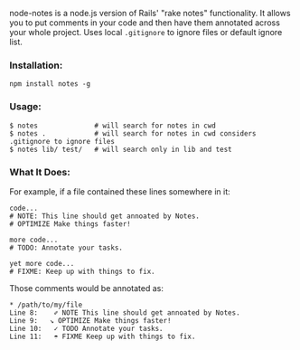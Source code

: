 node-notes is a node.js version of Rails' "rake notes" functionality. It allows you
to put comments in your code and then have them annotated across your whole project. Uses local ``.gitignore`` to ignore files or default ignore list.

### Installation:

    npm install notes -g

### Usage:

    $ notes              # will search for notes in cwd
    $ notes .            # will search for notes in cwd considers .gitignore to ignore files
    $ notes lib/ test/   # will search only in lib and test

### What It Does:

For example, if a file contained these lines somewhere in it:

    code...
    # NOTE: This line should get annoated by Notes.
    # OPTIMIZE Make things faster!

    more code...
    # TODO: Annotate your tasks.

    yet more code...
    # FIXME: Keep up with things to fix.

Those comments would be annotated as:

    * /path/to/my/file
    Line 8:    ✐ NOTE This line should get annoated by Notes.
    Line 9:   ↘ OPTIMIZE Make things faster!
    Line 10:   ✓ TODO Annotate your tasks.
    Line 11:   ☂ FIXME Keep up with things to fix.
